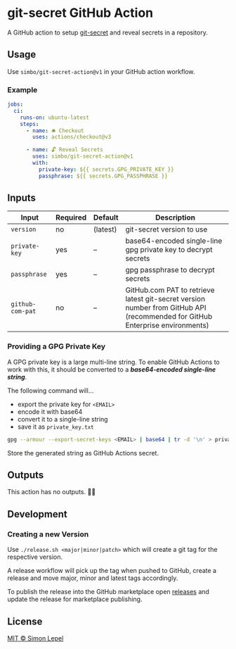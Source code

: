 # git-secret GitHub Action

A GitHub action to setup [git-secret](https://sobolevn.me/git-secret/) and
reveal secrets in a repository.

## Usage

Use `simbo/git-secret-action@v1` in your GitHub action workflow.

### Example

```yml
jobs:
  ci:
    runs-on: ubuntu-latest
    steps:
      - name: 🛎 Checkout
        uses: actions/checkout@v3

      - name: 🔓 Reveal Secrets
        uses: simbo/git-secret-action@v1
        with:
          private-key: ${{ secrets.GPG_PRIVATE_KEY }}
          passphrase: ${{ secrets.GPG_PASSPHRASE }}
```

## Inputs

| Input            | Required | Default  | Description                                                                                                                  |
| ---------------- | -------- | -------- | ---------------------------------------------------------------------------------------------------------------------------- |
| `version`        | no       | (latest) | git-secret version to use                                                                                                    |
| `private-key`    | yes      | –        | base64-encoded single-line gpg private key to decrypt secrets                                                                |
| `passphrase`     | yes      | –        | gpg passphrase to decrypt secrets                                                                                            |
| `github-com-pat` | no       | –        | GitHub.com PAT to retrieve latest git-secret version number from GitHub API (recommended for GitHub Enterprise environments) |

### Providing a GPG Private Key

A GPG private key is a large multi-line string. To enable GitHub Actions to work
with this, it should be converted to a **_base64-encoded single-line string_**.

The following command will…

- export the private key for `<EMAIL>`
- encode it with base64
- convert it to a single-line string
- save it as `private_key.txt`

```sh
gpg --armour --export-secret-keys <EMAIL> | base64 | tr -d '\n' > private_key.txt
```

Store the generated string as GitHub Actions secret.

## Outputs

This action has no outputs. 🤷‍♂️

## Development

### Creating a new Version

Use `./release.sh <major|minor|patch>` which will create a git tag for the
respective version.

A release workflow will pick up the tag when pushed to GitHub, create a release
and move major, minor and latest tags accordingly.

To publish the release into the GitHub marketplace open
[releases](https://github.com/simbo/vale-action/releases) and
update the release for marketplace publishing.

## License

[MIT &copy; Simon Lepel](http://simbo.mit-license.org/)
